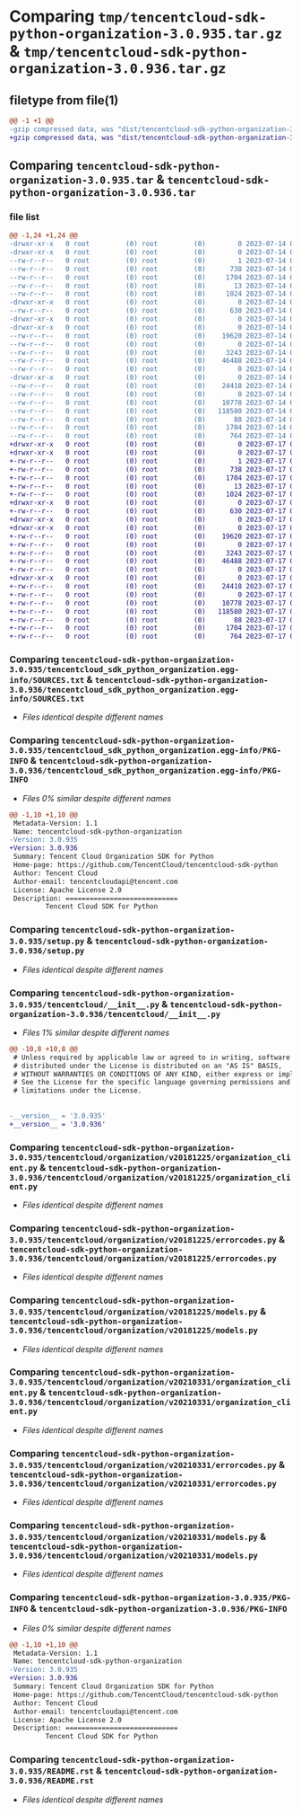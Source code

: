 # Comparing `tmp/tencentcloud-sdk-python-organization-3.0.935.tar.gz` & `tmp/tencentcloud-sdk-python-organization-3.0.936.tar.gz`

## filetype from file(1)

```diff
@@ -1 +1 @@
-gzip compressed data, was "dist/tencentcloud-sdk-python-organization-3.0.935.tar", last modified: Fri Jul 14 00:35:38 2023, max compression
+gzip compressed data, was "dist/tencentcloud-sdk-python-organization-3.0.936.tar", last modified: Mon Jul 17 00:32:26 2023, max compression
```

## Comparing `tencentcloud-sdk-python-organization-3.0.935.tar` & `tencentcloud-sdk-python-organization-3.0.936.tar`

### file list

```diff
@@ -1,24 +1,24 @@
-drwxr-xr-x   0 root         (0) root         (0)        0 2023-07-14 00:35:38.000000 tencentcloud-sdk-python-organization-3.0.935/
-drwxr-xr-x   0 root         (0) root         (0)        0 2023-07-14 00:35:38.000000 tencentcloud-sdk-python-organization-3.0.935/tencentcloud_sdk_python_organization.egg-info/
--rw-r--r--   0 root         (0) root         (0)        1 2023-07-14 00:35:38.000000 tencentcloud-sdk-python-organization-3.0.935/tencentcloud_sdk_python_organization.egg-info/dependency_links.txt
--rw-r--r--   0 root         (0) root         (0)      738 2023-07-14 00:35:38.000000 tencentcloud-sdk-python-organization-3.0.935/tencentcloud_sdk_python_organization.egg-info/SOURCES.txt
--rw-r--r--   0 root         (0) root         (0)     1704 2023-07-14 00:35:38.000000 tencentcloud-sdk-python-organization-3.0.935/tencentcloud_sdk_python_organization.egg-info/PKG-INFO
--rw-r--r--   0 root         (0) root         (0)       13 2023-07-14 00:35:38.000000 tencentcloud-sdk-python-organization-3.0.935/tencentcloud_sdk_python_organization.egg-info/top_level.txt
--rw-r--r--   0 root         (0) root         (0)     1024 2023-07-14 00:35:38.000000 tencentcloud-sdk-python-organization-3.0.935/setup.py
-drwxr-xr-x   0 root         (0) root         (0)        0 2023-07-14 00:35:38.000000 tencentcloud-sdk-python-organization-3.0.935/tencentcloud/
--rw-r--r--   0 root         (0) root         (0)      630 2023-07-14 00:35:38.000000 tencentcloud-sdk-python-organization-3.0.935/tencentcloud/__init__.py
-drwxr-xr-x   0 root         (0) root         (0)        0 2023-07-14 00:35:38.000000 tencentcloud-sdk-python-organization-3.0.935/tencentcloud/organization/
-drwxr-xr-x   0 root         (0) root         (0)        0 2023-07-14 00:35:38.000000 tencentcloud-sdk-python-organization-3.0.935/tencentcloud/organization/v20181225/
--rw-r--r--   0 root         (0) root         (0)    19620 2023-07-14 00:35:38.000000 tencentcloud-sdk-python-organization-3.0.935/tencentcloud/organization/v20181225/organization_client.py
--rw-r--r--   0 root         (0) root         (0)        0 2023-07-14 00:35:38.000000 tencentcloud-sdk-python-organization-3.0.935/tencentcloud/organization/v20181225/__init__.py
--rw-r--r--   0 root         (0) root         (0)     3243 2023-07-14 00:35:38.000000 tencentcloud-sdk-python-organization-3.0.935/tencentcloud/organization/v20181225/errorcodes.py
--rw-r--r--   0 root         (0) root         (0)    46488 2023-07-14 00:35:38.000000 tencentcloud-sdk-python-organization-3.0.935/tencentcloud/organization/v20181225/models.py
--rw-r--r--   0 root         (0) root         (0)        0 2023-07-14 00:35:38.000000 tencentcloud-sdk-python-organization-3.0.935/tencentcloud/organization/__init__.py
-drwxr-xr-x   0 root         (0) root         (0)        0 2023-07-14 00:35:38.000000 tencentcloud-sdk-python-organization-3.0.935/tencentcloud/organization/v20210331/
--rw-r--r--   0 root         (0) root         (0)    24418 2023-07-14 00:35:38.000000 tencentcloud-sdk-python-organization-3.0.935/tencentcloud/organization/v20210331/organization_client.py
--rw-r--r--   0 root         (0) root         (0)        0 2023-07-14 00:35:38.000000 tencentcloud-sdk-python-organization-3.0.935/tencentcloud/organization/v20210331/__init__.py
--rw-r--r--   0 root         (0) root         (0)    10778 2023-07-14 00:35:38.000000 tencentcloud-sdk-python-organization-3.0.935/tencentcloud/organization/v20210331/errorcodes.py
--rw-r--r--   0 root         (0) root         (0)   118580 2023-07-14 00:35:38.000000 tencentcloud-sdk-python-organization-3.0.935/tencentcloud/organization/v20210331/models.py
--rw-r--r--   0 root         (0) root         (0)       88 2023-07-14 00:35:38.000000 tencentcloud-sdk-python-organization-3.0.935/setup.cfg
--rw-r--r--   0 root         (0) root         (0)     1704 2023-07-14 00:35:38.000000 tencentcloud-sdk-python-organization-3.0.935/PKG-INFO
--rw-r--r--   0 root         (0) root         (0)      764 2023-07-14 00:35:38.000000 tencentcloud-sdk-python-organization-3.0.935/README.rst
+drwxr-xr-x   0 root         (0) root         (0)        0 2023-07-17 00:32:26.000000 tencentcloud-sdk-python-organization-3.0.936/
+drwxr-xr-x   0 root         (0) root         (0)        0 2023-07-17 00:32:26.000000 tencentcloud-sdk-python-organization-3.0.936/tencentcloud_sdk_python_organization.egg-info/
+-rw-r--r--   0 root         (0) root         (0)        1 2023-07-17 00:32:26.000000 tencentcloud-sdk-python-organization-3.0.936/tencentcloud_sdk_python_organization.egg-info/dependency_links.txt
+-rw-r--r--   0 root         (0) root         (0)      738 2023-07-17 00:32:26.000000 tencentcloud-sdk-python-organization-3.0.936/tencentcloud_sdk_python_organization.egg-info/SOURCES.txt
+-rw-r--r--   0 root         (0) root         (0)     1704 2023-07-17 00:32:26.000000 tencentcloud-sdk-python-organization-3.0.936/tencentcloud_sdk_python_organization.egg-info/PKG-INFO
+-rw-r--r--   0 root         (0) root         (0)       13 2023-07-17 00:32:26.000000 tencentcloud-sdk-python-organization-3.0.936/tencentcloud_sdk_python_organization.egg-info/top_level.txt
+-rw-r--r--   0 root         (0) root         (0)     1024 2023-07-17 00:32:26.000000 tencentcloud-sdk-python-organization-3.0.936/setup.py
+drwxr-xr-x   0 root         (0) root         (0)        0 2023-07-17 00:32:26.000000 tencentcloud-sdk-python-organization-3.0.936/tencentcloud/
+-rw-r--r--   0 root         (0) root         (0)      630 2023-07-17 00:32:26.000000 tencentcloud-sdk-python-organization-3.0.936/tencentcloud/__init__.py
+drwxr-xr-x   0 root         (0) root         (0)        0 2023-07-17 00:32:26.000000 tencentcloud-sdk-python-organization-3.0.936/tencentcloud/organization/
+drwxr-xr-x   0 root         (0) root         (0)        0 2023-07-17 00:32:26.000000 tencentcloud-sdk-python-organization-3.0.936/tencentcloud/organization/v20181225/
+-rw-r--r--   0 root         (0) root         (0)    19620 2023-07-17 00:32:26.000000 tencentcloud-sdk-python-organization-3.0.936/tencentcloud/organization/v20181225/organization_client.py
+-rw-r--r--   0 root         (0) root         (0)        0 2023-07-17 00:32:26.000000 tencentcloud-sdk-python-organization-3.0.936/tencentcloud/organization/v20181225/__init__.py
+-rw-r--r--   0 root         (0) root         (0)     3243 2023-07-17 00:32:26.000000 tencentcloud-sdk-python-organization-3.0.936/tencentcloud/organization/v20181225/errorcodes.py
+-rw-r--r--   0 root         (0) root         (0)    46488 2023-07-17 00:32:26.000000 tencentcloud-sdk-python-organization-3.0.936/tencentcloud/organization/v20181225/models.py
+-rw-r--r--   0 root         (0) root         (0)        0 2023-07-17 00:32:26.000000 tencentcloud-sdk-python-organization-3.0.936/tencentcloud/organization/__init__.py
+drwxr-xr-x   0 root         (0) root         (0)        0 2023-07-17 00:32:26.000000 tencentcloud-sdk-python-organization-3.0.936/tencentcloud/organization/v20210331/
+-rw-r--r--   0 root         (0) root         (0)    24418 2023-07-17 00:32:26.000000 tencentcloud-sdk-python-organization-3.0.936/tencentcloud/organization/v20210331/organization_client.py
+-rw-r--r--   0 root         (0) root         (0)        0 2023-07-17 00:32:26.000000 tencentcloud-sdk-python-organization-3.0.936/tencentcloud/organization/v20210331/__init__.py
+-rw-r--r--   0 root         (0) root         (0)    10778 2023-07-17 00:32:26.000000 tencentcloud-sdk-python-organization-3.0.936/tencentcloud/organization/v20210331/errorcodes.py
+-rw-r--r--   0 root         (0) root         (0)   118580 2023-07-17 00:32:26.000000 tencentcloud-sdk-python-organization-3.0.936/tencentcloud/organization/v20210331/models.py
+-rw-r--r--   0 root         (0) root         (0)       88 2023-07-17 00:32:26.000000 tencentcloud-sdk-python-organization-3.0.936/setup.cfg
+-rw-r--r--   0 root         (0) root         (0)     1704 2023-07-17 00:32:26.000000 tencentcloud-sdk-python-organization-3.0.936/PKG-INFO
+-rw-r--r--   0 root         (0) root         (0)      764 2023-07-17 00:32:26.000000 tencentcloud-sdk-python-organization-3.0.936/README.rst
```

### Comparing `tencentcloud-sdk-python-organization-3.0.935/tencentcloud_sdk_python_organization.egg-info/SOURCES.txt` & `tencentcloud-sdk-python-organization-3.0.936/tencentcloud_sdk_python_organization.egg-info/SOURCES.txt`

 * *Files identical despite different names*

### Comparing `tencentcloud-sdk-python-organization-3.0.935/tencentcloud_sdk_python_organization.egg-info/PKG-INFO` & `tencentcloud-sdk-python-organization-3.0.936/tencentcloud_sdk_python_organization.egg-info/PKG-INFO`

 * *Files 0% similar despite different names*

```diff
@@ -1,10 +1,10 @@
 Metadata-Version: 1.1
 Name: tencentcloud-sdk-python-organization
-Version: 3.0.935
+Version: 3.0.936
 Summary: Tencent Cloud Organization SDK for Python
 Home-page: https://github.com/TencentCloud/tencentcloud-sdk-python
 Author: Tencent Cloud
 Author-email: tencentcloudapi@tencent.com
 License: Apache License 2.0
 Description: ============================
         Tencent Cloud SDK for Python
```

### Comparing `tencentcloud-sdk-python-organization-3.0.935/setup.py` & `tencentcloud-sdk-python-organization-3.0.936/setup.py`

 * *Files identical despite different names*

### Comparing `tencentcloud-sdk-python-organization-3.0.935/tencentcloud/__init__.py` & `tencentcloud-sdk-python-organization-3.0.936/tencentcloud/__init__.py`

 * *Files 1% similar despite different names*

```diff
@@ -10,8 +10,8 @@
 # Unless required by applicable law or agreed to in writing, software
 # distributed under the License is distributed on an "AS IS" BASIS,
 # WITHOUT WARRANTIES OR CONDITIONS OF ANY KIND, either express or implied.
 # See the License for the specific language governing permissions and
 # limitations under the License.
 
 
-__version__ = '3.0.935'
+__version__ = '3.0.936'
```

### Comparing `tencentcloud-sdk-python-organization-3.0.935/tencentcloud/organization/v20181225/organization_client.py` & `tencentcloud-sdk-python-organization-3.0.936/tencentcloud/organization/v20181225/organization_client.py`

 * *Files identical despite different names*

### Comparing `tencentcloud-sdk-python-organization-3.0.935/tencentcloud/organization/v20181225/errorcodes.py` & `tencentcloud-sdk-python-organization-3.0.936/tencentcloud/organization/v20181225/errorcodes.py`

 * *Files identical despite different names*

### Comparing `tencentcloud-sdk-python-organization-3.0.935/tencentcloud/organization/v20181225/models.py` & `tencentcloud-sdk-python-organization-3.0.936/tencentcloud/organization/v20181225/models.py`

 * *Files identical despite different names*

### Comparing `tencentcloud-sdk-python-organization-3.0.935/tencentcloud/organization/v20210331/organization_client.py` & `tencentcloud-sdk-python-organization-3.0.936/tencentcloud/organization/v20210331/organization_client.py`

 * *Files identical despite different names*

### Comparing `tencentcloud-sdk-python-organization-3.0.935/tencentcloud/organization/v20210331/errorcodes.py` & `tencentcloud-sdk-python-organization-3.0.936/tencentcloud/organization/v20210331/errorcodes.py`

 * *Files identical despite different names*

### Comparing `tencentcloud-sdk-python-organization-3.0.935/tencentcloud/organization/v20210331/models.py` & `tencentcloud-sdk-python-organization-3.0.936/tencentcloud/organization/v20210331/models.py`

 * *Files identical despite different names*

### Comparing `tencentcloud-sdk-python-organization-3.0.935/PKG-INFO` & `tencentcloud-sdk-python-organization-3.0.936/PKG-INFO`

 * *Files 0% similar despite different names*

```diff
@@ -1,10 +1,10 @@
 Metadata-Version: 1.1
 Name: tencentcloud-sdk-python-organization
-Version: 3.0.935
+Version: 3.0.936
 Summary: Tencent Cloud Organization SDK for Python
 Home-page: https://github.com/TencentCloud/tencentcloud-sdk-python
 Author: Tencent Cloud
 Author-email: tencentcloudapi@tencent.com
 License: Apache License 2.0
 Description: ============================
         Tencent Cloud SDK for Python
```

### Comparing `tencentcloud-sdk-python-organization-3.0.935/README.rst` & `tencentcloud-sdk-python-organization-3.0.936/README.rst`

 * *Files identical despite different names*

